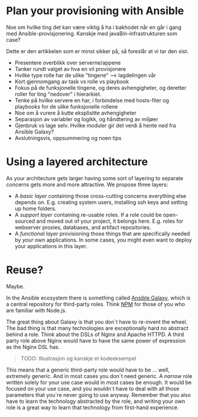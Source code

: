 # Plan your provisioning with Ansible

Noe om hvilke ting det kan være viktig å ha i bakhodet når en går i gang med Ansible-provisjonering.
Kanskje med javaBin-infrastrukturen som case?

Dette er den artikkelen som er minst sikker på, så foreslår at vi tar den sist.

- Presentere overblikk over serverne/appene
- Tanker rundt valget av hva en vil provisjonere
- Hvilke type rolle har de ulike "tingene" --> lagdelingen vår
- Kort gjennomgang av task vs rolle vs playbook
- Fokus på de funksjonelle tingene, og deres avhengigheter, og deretter roller for ting "nedover" i hierarkiet.
- Tenke på hvilke servere en har, i forbindelse med hosts-filer og playbooks for de ulike funksjonelle rollene
- Noe om å vurere å kutte eksplisitte avhengigheter
- Separasjon av variabler og logikk, og håndtering av miljøer
- Gjenbruk vs lage selv. Hvilke moduler gir det verdi å hente ned fra Ansible Galaxy?
- Avslutningsvis, oppsummering og noen tips

Using a layered architecture
====================

As your architecture gets larger having some sort of layering to separate concerns gets more and more attractive. We propose three layers:
- A *basic layer* containing those cross-cutting concerns everything else depends on. E.g. creating system users, installing ssh keys and setting up home folders.
- A *support layer* containing re-usable roles. If a role could be open-sourced and moved out of your project, it belongs here. E.g. roles for webserver proxies, databases, and artifact repositories.
- A *functional layer* provisioning those things that are specifically needed by _your_ own applications. In some cases, you might even want to deploy your applications in this layer.


Reuse?
======

Maybe.

In the Ansible ecosystem there is something called [Ansible Galaxy](https://galaxy.ansible.com), which is a central repository for third-party roles. Think [NPM](https://www.npmjs.com/) for those of you who are familiar with Node.js.

The great thing about Galaxy is that you don´t have to re-invent the wheel. The bad thing is that many technologies are exceptionally hard no abstract behind a role. Think about the DSLs of Nginx and Apache HTTPD. A third party role above Nginx would have to have the same power of expression as the Nginx DSL has.

> TODO: Illustrasjon og kanskje et kodeeksempel

This means that a generic third-party role would have to be ... well, extremely generic. And in most cases you don´t need generic. A _narrow_ role written solely for your use case would in most cases be enough. It would be focused on your use case, and you wouldn´t have to deal with all those parameters that you´re never going to use anyway. Remember that you also have to learn the technology abstracted by the role, and writing your own role is a great way to learn that technology from first-hand experience.
